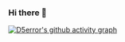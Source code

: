 ### Hi there 👋

 [![D5error's github activity graph](https://github-readme-activity-graph.vercel.app/graph?username=d5error&bg_color=ffffff&color=000000&title_color=000000&line=000000&point=000000&area_color=000000&custom_title=Commits)](https://github.com/d5error/github-readme-activity-graph)
